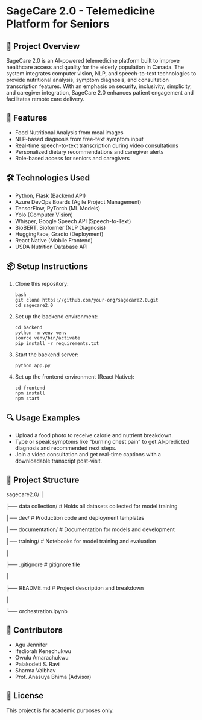 # SageCare 2.0 - Telemedicine Platform for Seniors

## 📖 Project Overview

SageCare 2.0 is an AI-powered telemedicine platform built to improve healthcare access and quality for the elderly population in Canada. 
The system integrates computer vision, NLP, and speech-to-text technologies to provide nutritional analysis, symptom diagnosis, and consultation transcription features. 
With an emphasis on security, inclusivity, simplicity, and caregiver integration, SageCare 2.0 enhances patient engagement and facilitates remote care delivery.

## 🚀 Features

- Food Nutritional Analysis from meal images
- NLP-based diagnosis from free-text symptom input
- Real-time speech-to-text transcription during video consultations
- Personalized dietary recommendations and caregiver alerts
- Role-based access for seniors and caregivers

## 🛠️ Technologies Used

- Python, Flask (Backend API)
- Azure DevOps Boards (Agile Project Management)
- TensorFlow, PyTorch (ML Models)
- Yolo (Computer Vision)
- Whisper, Google Speech API (Speech-to-Text)
- BioBERT, Bioformer (NLP Diagnosis)
- HuggingFace, Gradio (Deployment)
- React Native (Mobile Frontend)
- USDA Nutrition Database API

## 📦 Setup Instructions

1. Clone this repository:
   ```
   bash
   git clone https://github.com/your-org/sagecare2.0.git
   cd sagecare2.0
   
2. Set up the backend environment:
   ```
   cd backend
   python -m venv venv
   source venv/bin/activate
   pip install -r requirements.txt
   
3. Start the backend server:
   ```
   python app.py
   
4. Set up the frontend environment (React Native):
   ```
   cd frontend
   npm install
   npm start

## 🔍 Usage Examples

- Upload a food photo to receive calorie and nutrient breakdown.
- Type or speak symptoms like “burning chest pain” to get AI-predicted diagnosis and recommended next steps.
- Join a video consultation and get real-time captions with a downloadable transcript post-visit.

## 📁 Project Structure

sagecare2.0/
│

├── data collection/                     # Holds all datasets collected for model training

│── dev/                                 # Production code and deployment templates

│── documentation/                       # Documentation for models and development

│── training/                            # Notebooks for model training and evaluation

│

├── .gitignore                           # gitignore file

│

├── README.md                            # Project description and breakdown

│

└── orchestration.ipynb                  

## 👥 Contributors

- Agu Jennifer
- Ifediorah Kenechukwu
- Owulu Amarachukwu
- Palakodeti S. Ravi
- Sharma Vaibhav
- Prof. Anasuya Bhima (Advisor)

## 📄 License

This project is for academic purposes only.
